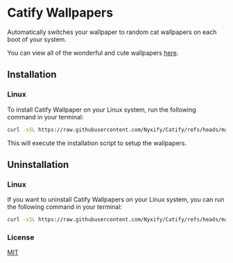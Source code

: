 # Catify Wallpapers

Automatically switches your wallpaper to random cat wallpapers on each boot of your system.

You can view all of the wonderful and cute wallpapers [here](https://github.com/Nyxify/Catify/tree/main/wallpaper/assets).

## Installation

### Linux
To install Catify Wallpaper on your Linux system, run the following command in your terminal:
```bash
curl -sSL https://raw.githubusercontent.com/Nyxify/Catify/refs/heads/main/linux/install.sh | bash
```
This will execute the installation script to setup the wallpapers.

## Uninstallation

### Linux
If you want to uninstall Catify Wallpapers on your Linux system, you can run the following command in your terminal:
```bash
curl -sSL https://raw.githubusercontent.com/Nyxify/Catify/refs/heads/main/linux/uninstall.sh | bash
```

### License

[MIT](https://github.com/Nyxify/Catify/blob/main/LICENSE.md)